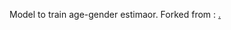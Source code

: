 Model to train age-gender estimaor. Forked from : <a href=https://github.com/KinarR/age-gender-estimator-kerasn name=here>.
